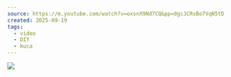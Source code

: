 ```yaml
---
source: https://m.youtube.com/watch?v=oxsnX9Nd7CQ&pp=0gcJCRsBo7VqN5tD
created: 2025-09-19
tags:
  - video
  - DIY
  - kuca
---
```

![](https://www.youtube.com/watch?v=oxsnX9Nd7CQ)
